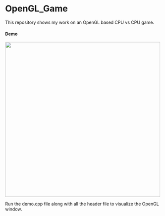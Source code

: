 # OpenGL_Game

This repository shows my work on an OpenGL based CPU vs CPU game.

#### Demo

<img src="https://github.com/vishnumh/OpenGL_Game/blob/main/media/demo-trial.gif" width="500">

Run the demo.cpp file along with all the header file to visualize the OpenGL window.
